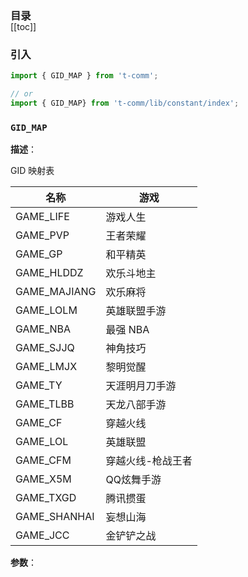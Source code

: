 <h3 style="margin-bottom: -1rem;">目录</h3>

[[toc]]

<h3>引入</h3>

```ts
import { GID_MAP } from 't-comm';

// or
import { GID_MAP} from 't-comm/lib/constant/index';
```


### `GID_MAP` 


**描述**：<p>GID 映射表</p>
<table>
<thead>
<tr>
<th>名称</th>
<th>游戏</th>
</tr>
</thead>
<tbody>
<tr>
<td>GAME_LIFE</td>
<td>游戏人生</td>
</tr>
<tr>
<td>GAME_PVP</td>
<td>王者荣耀</td>
</tr>
<tr>
<td>GAME_GP</td>
<td>和平精英</td>
</tr>
<tr>
<td>GAME_HLDDZ</td>
<td>欢乐斗地主</td>
</tr>
<tr>
<td>GAME_MAJIANG</td>
<td>欢乐麻将</td>
</tr>
<tr>
<td>GAME_LOLM</td>
<td>英雄联盟手游</td>
</tr>
<tr>
<td>GAME_NBA</td>
<td>最强 NBA</td>
</tr>
<tr>
<td>GAME_SJJQ</td>
<td>神角技巧</td>
</tr>
<tr>
<td>GAME_LMJX</td>
<td>黎明觉醒</td>
</tr>
<tr>
<td>GAME_TY</td>
<td>天涯明月刀手游</td>
</tr>
<tr>
<td>GAME_TLBB</td>
<td>天龙八部手游</td>
</tr>
<tr>
<td>GAME_CF</td>
<td>穿越火线</td>
</tr>
<tr>
<td>GAME_LOL</td>
<td>英雄联盟</td>
</tr>
<tr>
<td>GAME_CFM</td>
<td>穿越火线-枪战王者</td>
</tr>
<tr>
<td>GAME_X5M</td>
<td>QQ炫舞手游</td>
</tr>
<tr>
<td>GAME_TXGD</td>
<td>腾讯掼蛋</td>
</tr>
<tr>
<td>GAME_SHANHAI</td>
<td>妄想山海</td>
</tr>
<tr>
<td>GAME_JCC</td>
<td>金铲铲之战</td>
</tr>
</tbody>
</table>

**参数**：



